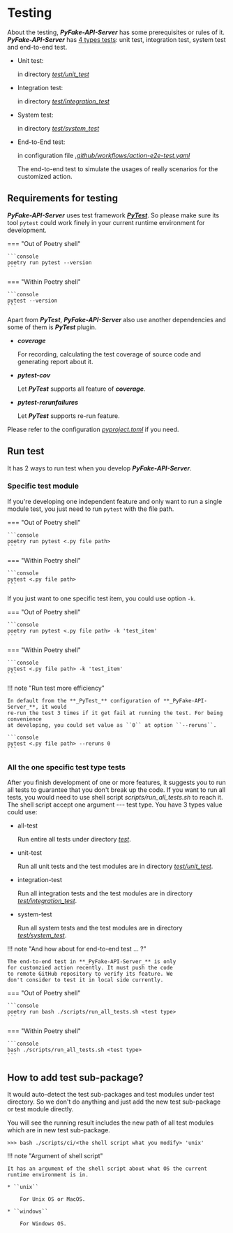 # Testing

About the testing, **_PyFake-API-Server_** has some prerequisites or rules of it. **_PyFake-API-Server_** has [4 types tests]:
unit test, integration test, system test and end-to-end test.

* Unit test:

  in directory [_test/unit_test_]

* Integration test:

  in directory [_test/integration_test_]

* System test:

  in directory [_test/system_test_]

* End-to-End test:

  in configuration file [_.github/workflows/action-e2e-test.yaml_]

  The end-to-end test to simulate the usages of really scenarios for the customized action.


[4 types tests]: https://github.com/Chisanan232/PyFake-API-Server/tree/master/test
[_test/unit_test_]: https://github.com/Chisanan232/PyFake-API-Server/tree/master/test/unit_test
[_test/integration_test_]: https://github.com/Chisanan232/PyFake-API-Server/tree/master/test/integration_test
[_test/system_test_]: https://github.com/Chisanan232/PyFake-API-Server/tree/master/test/system_test
[_.github/workflows/action-e2e-test.yaml_]: https://github.com/Chisanan232/PyFake-API-Server/blob/master/.github/workflows/action-e2e-test.yaml


## Requirements for testing

**_PyFake-API-Server_** uses test framework [**_PyTest_**]. So please make sure its tool ``pytest`` could work finely in your current
runtime environment for development.

[**_PyTest_**]: https://docs.pytest.org/

=== "Out of Poetry shell"
    
    ```console
    poetry run pytest --version
    ```

=== "Within Poetry shell"
    
    ```console
    pytest --version
    ```

Apart from **_PyTest_**, **_PyFake-API-Server_** also use another dependencies and some of them is **_PyTest_** plugin.

* **_coverage_**

    For recording, calculating the test coverage of source code and generating report about it.

* **_pytest-cov_**

    Let **_PyTest_** supports all feature of **_coverage_**.

* **_pytest-rerunfailures_**

    Let **_PyTest_** supports re-run feature.

Please refer to the configuration [_pyproject.toml_] if you need.

[_pyproject.toml_]: https://github.com/Chisanan232/PyFake-API-Server/blob/master/pyproject.toml


## Run test

It has 2 ways to run test when you develop **_PyFake-API-Server_**.

### Specific test module

If you're developing one independent feature and only want to run a single module test, you just need to run ``pytest`` with the
file path.

=== "Out of Poetry shell"
    
    ```console
    poetry run pytest <.py file path>
    ```

=== "Within Poetry shell"
    
    ```console
    pytest <.py file path>
    ```

If you just want to one specific test item, you could use option ``-k``.

=== "Out of Poetry shell"
    
    ```console
    poetry run pytest <.py file path> -k 'test_item'
    ```

=== "Within Poetry shell"
    
    ```console
    pytest <.py file path> -k 'test_item'
    ```

!!! note "Run test more efficiency"

    In default from the **_PyTest_** configuration of **_PyFake-API-Server_**, it would
    re-run the test 3 times if it get fail at running the test. For being convenience
    at developing, you could set value as ``0`` at option ``--reruns``.

    ```console
    pytest <.py file path> --reruns 0
    ```


### All the one specific test type tests

After you finish development of one or more features, it suggests you to run all tests to guarantee that you don't break up
the code. If you want to run all tests, you would need to use shell script _scripts/run_all_tests.sh_ to reach it. The shell
script accept one argument --- test type. You have 3 types value could use:

* all-test

    Run entire all tests under directory [_test_].

* unit-test

    Run all unit tests and the test modules are in directory [_test/unit_test_].

* integration-test

    Run all integration tests and the test modules are in directory [_test/integration_test_].

* system-test

    Run all system tests and the test modules are in directory [_test/system_test_].

!!! note "And how about for end-to-end test ... ?"

    The end-to-end test in **_PyFake-API-Server_** is only
    for customzied action recently. It must push the code
    to remote GitHub repository to verify its feature. We
    don't consider to test it in local side currently.

[_test_]: https://github.com/Chisanan232/PyFake-API-Server/tree/master/test

=== "Out of Poetry shell"
    
    ```console
    poetry run bash ./scripts/run_all_tests.sh <test type>
    ```

=== "Within Poetry shell"
    
    ```console
    bash ./scripts/run_all_tests.sh <test type>
    ```


## How to add test sub-package?

It would auto-detect the test sub-packages and test modules under test directory. So we don't do anything and just add 
the new test sub-package or test module directly.

You will see the running result includes the new path of all test modules which are in new test sub-package.

```console
>>> bash ./scripts/ci/<the shell script what you modify> 'unix'
```

!!! note "Argument of shell script"

    It has an argument of the shell script about what OS the current runtime environment is in.

    * ``unix``

        For Unix OS or MacOS.

    * ``windows``

        For Windows OS.
